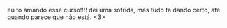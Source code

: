 eu to amando esse curso!!!! dei uma sofrida, mas tudo ta dando certo, até quando parece que não está. <3>